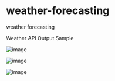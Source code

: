 # weather-forecasting
weather forecasting

Weather API Output Sample


![image](https://github.com/Rohit03sahu/weather-forecasting/assets/30385987/3ddea07d-dab8-4413-8e03-56e38efeb780)

![image](https://github.com/Rohit03sahu/weather-forecasting/assets/30385987/0f8acc4a-152c-4e6b-8cb1-5f6f23e1844c)

![image](https://github.com/Rohit03sahu/weather-forecasting/assets/30385987/0ea89201-ec8b-46e9-af43-7187e0ac3edb)
